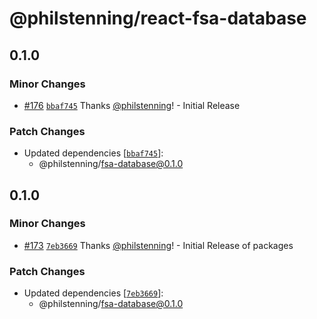 # @philstenning/react-fsa-database

## 0.1.0

### Minor Changes

- [#176](https://github.com/philstenning/browser-fs/pull/176) [`bbaf745`](https://github.com/philstenning/browser-fs/commit/bbaf7459fe2c45c5a41534eab7f816d7278c8284) Thanks [@philstenning](https://github.com/philstenning)! - Initial Release

### Patch Changes

- Updated dependencies [[`bbaf745`](https://github.com/philstenning/browser-fs/commit/bbaf7459fe2c45c5a41534eab7f816d7278c8284)]:
  - @philstenning/fsa-database@0.1.0

## 0.1.0

### Minor Changes

- [#173](https://github.com/philstenning/browser-fs/pull/173) [`7eb3669`](https://github.com/philstenning/browser-fs/commit/7eb3669ad2a0529c1530c77e78172a1b0107508f) Thanks [@philstenning](https://github.com/philstenning)! - Initial Release of packages

### Patch Changes

- Updated dependencies [[`7eb3669`](https://github.com/philstenning/browser-fs/commit/7eb3669ad2a0529c1530c77e78172a1b0107508f)]:
  - @philstenning/fsa-database@0.1.0
